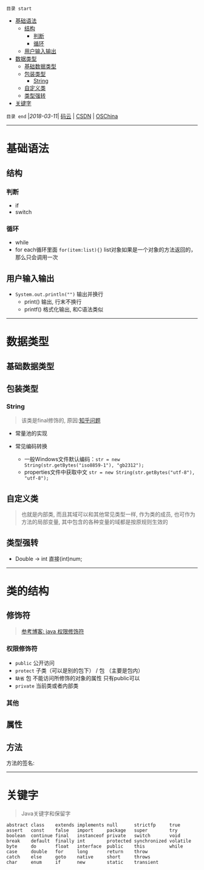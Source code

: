 `目录 start`
 
- [基础语法](#基础语法)
    - [结构](#结构)
        - [判断](#判断)
        - [循环](#循环)
    - [用户输入输出](#用户输入输出)
- [数据类型](#数据类型)
    - [基础数据类型](#基础数据类型)
    - [包装类型](#包装类型)
        - [String](#string)
    - [自定义类](#自定义类)
    - [类型强转](#类型强转)
- [关键字](#关键字)

`目录 end` |_2018-03-11_| [码云](https://gitee.com/kcp1104) | [CSDN](http://blog.csdn.net/kcp606) | [OSChina](https://my.oschina.net/kcp1104)
****************************************
# 基础语法

## 结构
### 判断
- if
- switch

### 循环
- while
- for each循环里面 `for(item:list){}` list对象如果是一个对象的方法返回的，那么只会调用一次

## 用户输入输出
- `System.out.println("")` 输出并换行
    - print() 输出, 行末不换行
    - printf() 格式化输出, 和C语法类似

***********************
# 数据类型

## 基础数据类型

## 包装类型
### String
> 该类是final修饰的, 原因:[知乎问题](https://www.zhihu.com/question/31345592)

- 常量池的实现

- 常见编码转换
    - 一般Windows文件默认编码：`str = new String(str.getBytes("iso8859-1"), "gb2312"); ` 
    - properties文件中获取中文 `str = new String(str.getBytes("utf-8"), "utf-8");`

## 自定义类
> 也就是内部类, 而且其域可以和其他常见类型一样, 作为类的成员, 也可作为方法的局部变量, 其中包含的各种变量的域都是按原规则生效的

## 类型强转
- Double -> int 直接(int)num;

******************
# 类的结构
## 修饰符
> [参考博客: java 权限修饰符](https://blog.csdn.net/yan8024/article/details/6426451)
### 权限修饰符
- `public`   公开访问
- `protect`  子类（可以是别的包下） / 包 （主要是包内）
- `缺省`      包 不能访问所修饰的对象的属性 只有public可以
- `private`  当前类或者内部类

### 其他
## 属性

## 方法
方法的签名: 

*************************
# 关键字
>  Java关键字和保留字
```
abstract class    extends implements null      strictfp     true
assert   const    false   import     package   super        try
boolean  continue final   instanceof private   switch       void
break    default  finally int        protected synchronized volatile
byte     do       float   interface  public    this         while
case     double   for     long       return    throw
catch    else     goto    native     short     throws
char     enum     if      new        static    transient
```
